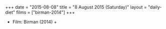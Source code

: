 +++
date = "2015-08-08"
title = "8 August 2015 (Saturday)"
layout = "daily-diet"
films = ["birman-2014"]
+++


* Film: Birman (2014) +